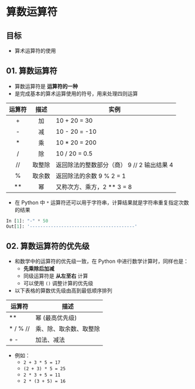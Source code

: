 # 算数运算符

## 目标

- 算术运算符的使用

## 01. 算数运算符

- 算数运算符是 **运算符的一种**
- 是完成基本的算术运算使用的符号，用来处理四则运算

| 运算符 |  描述  | 实例                                       |
| :----: | :----: | ------------------------------------------ |
|   +    |   加   | 10 + 20 = 30                               |
|   -    |   减   | 10 - 20 = -10                              |
|   *    |   乘   | 10 * 20 = 200                              |
|   /    |   除   | 10 / 20 = 0.5                              |
|   //   | 取整除 | 返回除法的整数部分（商） 9 // 2 输出结果 4 |
|   %    | 取余数 | 返回除法的余数 9 % 2 = 1                   |
|   **   |   幂   | 又称次方、乘方，2 ** 3 = 8                 |

- 在 Python 中 `*` 运算符还可以用于字符串，计算结果就是字符串重复指定次数的结果

```python
In [1]: "-" * 50
Out[1]: '----------------------------------------' 
```

## 02. 算数运算符的优先级

- 和数学中的运算符的优先级一致，在 Python 中进行数学计算时，同样也是：
  - **先乘除后加减**
  - 同级运算符是 **从左至右** 计算
  - 可以使用 `()` 调整计算的优先级
- 以下表格的算数优先级由高到最低顺序排列

| 运算符   | 描述                   |
| -------- | ---------------------- |
| **       | 幂 (最高优先级)        |
| * / % // | 乘、除、取余数、取整除 |
| + -      | 加法、减法             |

- 例如：
  - `2 + 3 * 5 = 17`
  - `(2 + 3) * 5 = 25`
  - `2 * 3 + 5 = 11`
  - `2 * (3 + 5) = 16`



